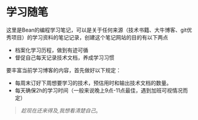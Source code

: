 # 学习随笔

这里是Bean的编程学习笔记，可以是关于任何来源（技术书籍、大牛博客、git优秀项目）的学习资料的笔记记录，创建这个笔记网站的目的有以下两点

- 档案化学习历程，做到有迹可循
- 督促自己每天记录技术文档，养成学习习惯

要丰富当前学习博客的内容，首先做好以下规定：

- 每周末订好下周想要学习的技术，预估用时和输出技术文档的数量。
- 每天确保2h的学习时间（一般来说晚上9点-11点最佳，遇到加班可视情况而定）

> *趁现在还来得及,我想看清楚自己*。